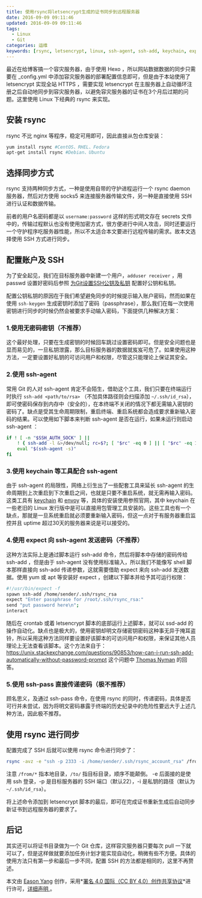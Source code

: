 ```yaml
---
title: 使用rsync将letsencrypt生成的证书同步到远程服务器
date: 2016-09-09 09:11:46
updated: 2016-09-09 09:11:46
tags:
  - Linux
  - Git
categories: 运维
keywords: [rsync, letsencrypt, linux, ssh-agent, ssh-add, keychain, expect, 同步远程服务器]
---
```


最近在给博客搞一个容灾服务器，由于使用 Hexo ，所以网站数据数据的同步只需要在 _config.yml 中添加容灾服务器的部署配置信息即可，但是由于本站使用了 letsencrypt 实现全站 HTTPS ，需要实现 letsencrypt 在主服务器上自动循环注册之后自动地同步到容灾服务器，以避免容灾服务器的证书在3个月后过期的问题。这里使用 Linux 下经典的 rsync 来实现。

## 安装 rsync

rsync 不比 nginx 等程序，稳定可用即可，因此直接从包仓库安装：

```sh
yum install rsync #CentOS、RHEL、Fedora
apt-get install rsync #Debian、Ubuntu
```

## 选择同步方式

rsync 支持两种同步方式，一种是使用自带的守护进程运行一个 rsync daemon 服务器，然后对方使用 socks5 来连接服务器传输文件，另一种是直接使用 SSH 进行认证和数据传输。

前者的用户名密码都是以 `username:password` 这样的形式明文存在 secrets 文件中的，传输过程默认也没有使用加密方式，很方便进行中间人攻击，同时还要运行一个守护程序吃服务器性能，所以不太适合本文要进行远程传输的需求。故本文选择使用 SSH 方式进行同步。<!--more-->

## 配置账户及 SSH

为了安全起见，我们在目标服务器中新建一个用户，`adduser receiver` ，用 passwd 设置好密码后参照 [为Git设置SSH公钥及私钥](https://eason-yang.com/2016/07/31/set-ssh-identity-file-for-git/) 配置好公钥和私钥。

配置公钥私钥的原因在于我们希望避免同步的时候提示输入账户密码，然而如果在使用 `ssh-keygen` 生成密钥时添加了密码（passphrase），那么我们在每一次使用密钥进行同步的时候仍然会被要求手动输入密码，下面提供几种解决方案：

### 1.使用无密码密钥（不推荐）

这个最好处理，只要在生成密钥的时候回车跳过设置密码即可。但是安全问题也是显而易见的，一旦私钥泄露，那么目标服务器的数据就岌岌可危了。如果使用这种方法，一定要设置好私钥的可访问用户和权限，尽管这只能理论上保证其安全。

### 2.使用 ssh-agent

常用 Git 的人对 ssh-agent 肯定不会陌生，借助这个工具，我们只要在终端运行时执行 `ssh-add <path/to/rsa>` （不加具体路径则会扫描添加 `~/.ssh/id_rsa`），即可使密码保存到内存中（安全的），在本终端不关闭的情况下都无需输入密钥的密码了。缺点是受其生命周期限制，重启终端、重启系统都会造成要求重新输入密码的结果。可以使用如下脚本来判断 ssh-agent 是否在运行，如果未运行则启动 ssh-agent ：

```sh
if ! [ -n "$SSH_AUTH_SOCK" ] || 
    ! { ssh-add -l &>/dev/null; rc=$?; [ "$rc" -eq 0 ] || [ "$rc" -eq 1 ];}; then
    eval "$(ssh-agent -s)"
fi
```

### 3.使用 keychain 等工具配合 ssh-agent

由于 ssh-agent 的局限性，网络上衍生出了一些配套工具来延长 ssh-agent 的生命周期到上次重启到下次重启之间，也就是只要不重启系统，就无需再输入密码。这类工具有 [keychain](http://www.funtoo.org/Keychain) 和 [envoy](https://github.com/vodik/envoy) 等，具体的安装使用参照官网，其中 keychain 在一些老旧的 Linux 发行版中是可以直接用包管理工具安装的。这些工具也有一个缺点，那就是一旦系统重启就必须要重新输入密码，但这一点对于有服务器重启监控并且 uptime 超过30天的服务器来说是可以接受的。

### 4.使用 expect 向 ssh-agent 发送密码（不推荐）

这种方法实际上是通过脚本运行 ssh-add 命令，然后将脚本中存储的密码传给 ssh-add ，但是由于 ssh-agent 没有使用标准输入，所以我们不能像写 shell 脚本那样直接向 ssh-add 传递参数，这就需要借助 expect 来向 ssh-add 发送数据。使用 yum 或 apt 等安装好 expect ，创建以下脚本并给予其可运行权限：

```sh
#!/usr/bin/expect -f
spawn ssh-add /home/sender/.ssh/rsync_rsa
expect "Enter passphrase for /root/.ssh/rsync_rsa:"
send "put password here\n";
interact
```

随后在 crontab 或着 letsencrypt 脚本的底部运行上述脚本，就可以 ssd-add 的操作自动化。缺点也是极大的，使用密钥却明文存储密钥密码这种事无异于掩耳盗铃，所以采用这种方法同样要设置好该脚本的可访问用户和权限，来保证其他人员理论上无法查看该脚本。这个方法来自于：https://unix.stackexchange.com/questions/90853/how-can-i-run-ssh-add-automatically-without-password-prompt 这个问题中 [Thomas Nyman](https://unix.stackexchange.com/users/43779/thomas-nyman) 的回答。

### 5.使用 ssh-pass 直接传递密码（极不推荐）

顾名思义，及通过 ssh-pass 命令，在使用 rsync 的同时，传递密码，具体是否可行并未尝试，因为将明文密码暴露于终端的历史纪录中的危险性要远大于上述几种方法，因此极不推荐。

## 使用 rsync 进行同步

配置完成了 SSH 后就可以使用 rsync 命令进行同步了：

```sh
rsync -avz -e "ssh -p 2333 -i /home/sender/.ssh/rsync_account_rsa" /from/* rsync@192.168.101.101:/to/
```

注意 `/from/*` 指本地目录，`/to/` 指目标目录，顺序不能颠倒。 -e 后面接的是使用 ssh 登录，-p 是目标服务器的 SSH 端口（默认22），-i 是私钥的路径（默认为 `~/.ssh/id_rsa`）。

将上述命令添加到 letsencrypt 脚本的最后，即可在完成证书重新生成后自动同步新证书到远程服务器的要求了。

## 后记

其实还可以将证书目录做为一个 Git 仓库，这样容灾服务器只要每次 pull 一下就可以了，但是这样做就要添加任务计划才能实现自动化，稍微有些不方便。具体的使用方法只有第一步和最后一步不同，配置 SSH 的方法都是相同的，这里不再赘述。

本文由 [Eason Yang](https://eason-yang.com) 创作，采用*[署名 4.0 国际（CC BY 4.0）创作共享协议](http://creativecommons.org/licenses/by/4.0/deed.zh)*进行许可，[详细声明 ](https://eason-yang.com/about/)。